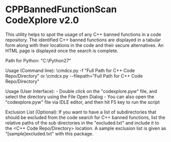 # CPPBannedFunctionScan CodeXplore v2.0
This utility helps to spot the usage of any C++ banned functions in a code repository. The identified C++ banned functions are displayed in a tabular form along with their locations in the code and their secure alternatives. An HTML page is displayed once the search is complete.

Path for Python: "C:\\Python27"

Usage (Command line):
	<FilePath>\cmdcx.py -f "Full Path for C++ Code Repo/Directory"
	or
	<FilePath>\cmdcx.py --filepath="Full Path for C++ Code Repo/Directory"

Usage (User Interface):
	- Double click on the "codexplore.pyw" file, and select the directory using the File Open Dialog
	- You can also open the "codexplore.pyw" file via IDLE editor, and then hit F5 key to run the script

Exclusion List (Optional): If you want to have a list of subdirectories that should be excluded from the code search for C++ banned functions, list the relative paths of the sub directories in the "excluded.txt" and include it to the <C++ Code Repo/Directory> location. A sample exclusion list is given as "[sample]excluded.txt" with this package.
